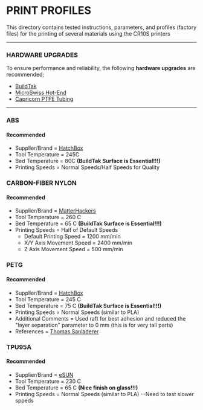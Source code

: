# PRINT PROFILES
This directory contains tested instructions, parameters, and profiles (factory files) for the printing of several materials using the CR10S printers

---
### HARDWARE UPGRADES
To ensure performance and reliability, the following **hardware upgrades** are recommended;
* [BuildTak](https://www.buildtak.com/product/buildtak-3d-printing-surface/)
* [MicroSwiss Hot-End](https://store.micro-swiss.com/collections/creality-cr-10/products/all-metal-hotend-kit-for-cr-10)
* [Capricorn PTFE Tubing](https://store.micro-swiss.com/collections/creality-cr-10/products/capricorn-xs-bowden-tubing)

---
### ABS
#### Recommended
* Supplier/Brand              = [HatchBox](https://www.amazon.com/HATCHBOX-3D-Filament-Dimensional-Accuracy/dp/B00J0H8EWA)
* Tool Temperature            = 245C
* Bed Temperature             =  80C **(BuildTak Surface is Essential!!!)**
* Printing Speeds             = Normal Speeds/Half Speeds for Quality

### CARBON-FIBER NYLON
#### Recommended
* Supplier/Brand               = [MatterHackers](https://www.matterhackers.com/store/3d-printer-filament/nylonx-carbon-fiber-nylon-filament-1.75mm)
* Tool Temperature             = 260   C
* Bed Temperature              =  65   C **(BuildTak Surface is Essential!!!)**
* Printing Speeds              = Half of Default Speeds
  * Default Printing Speed     = 1200  mm/min
  * X/Y Axis Movement Speed    = 2400  mm/min
  * Z Axis Movement Speed      = 500   mm/min

### PETG
#### Recommended
* Supplier/Brand               = [HatchBox](https://www.amazon.com/HATCHBOX-3D-Filament-Dimensional-Accuracy/dp/B07GH684RC/ref=sr_1_2?s=industrial&ie=UTF8&qid=1538155625&sr=1-2&keywords=hatchbox+petg)
* Tool Temperature             = 245   C
* Bed Temperature              =  75   C **(BuildTak Surface is Essential!!!)**
* Printing Speeds              = Normal Speeds (similar to PLA)
* Additional Comments          = Used raft for best adhesion and reduced the "layer separation" parameter to 0 mm (this is for very tall   parts)
* References                   = [Thomas Sanladerer](https://www.youtube.com/watch?v=8_adY2K-YIc)

### TPU95A
#### Recommended
* Supplier/Brand               = [eSUN](https://www.amazon.com/eSUN-1-75mm-Flexible-Printer-Filament/dp/B07B5LPTGD/ref=pd_sbs_328_2?_encoding=UTF8&pd_rd_i=B07B5LPTGD&pd_rd_r=81bbefb4-c654-11e8-a4c0-59194f455d2c&pd_rd_w=UM9hg&pd_rd_wg=74arQ&pf_rd_i=desktop-dp-sims&pf_rd_m=ATVPDKIKX0DER&pf_rd_p=0bb14103-7f67-4c21-9b0b-31f42dc047e7&pf_rd_r=MYZKYGG7K0QNGSSHCB68&pf_rd_s=desktop-dp-sims&pf_rd_t=40701&psc=1&refRID=MYZKYGG7K0QNGSSHCB68)
* Tool Temperature             = 230   C
* Bed Temperature              =  65   C **(Nice finish on glass!!!)**
* Printing Speeds              = Normal Speeds (similar to PLA) --Need to test slower sppeds
